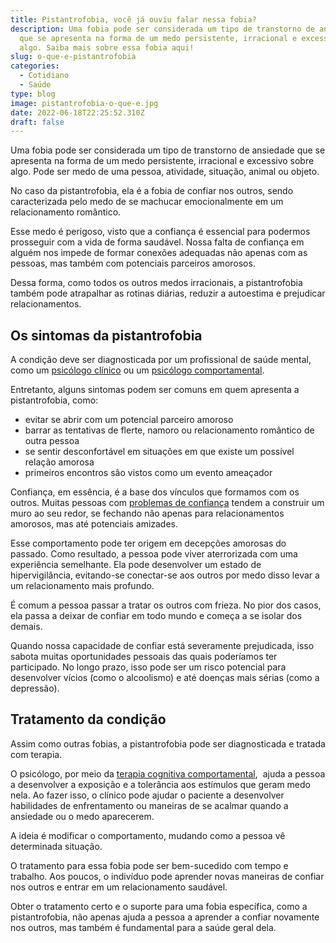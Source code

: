```yaml
---
title: Pistantrofobia, você já ouviu falar nessa fobia?
description: Uma fobia pode ser considerada um tipo de transtorno de ansiedade
  que se apresenta na forma de um medo persistente, irracional e excessivo sobre
  algo. Saiba mais sobre essa fobia aqui!
slug: o-que-e-pistantrofobia
categories:
  - Cotidiano
  - Saúde
type: blog
image: pistantrofobia-o-que-e.jpg
date: 2022-06-18T22:25:52.310Z
draft: false
---
```


<!--StartFragment-->

Uma fobia pode ser considerada um tipo de transtorno de ansiedade que se apresenta na forma de um medo persistente, irracional e excessivo sobre algo. Pode ser medo de uma pessoa, atividade, situação, animal ou objeto.

No caso da pistantrofobia, ela é a fobia de confiar nos outros, sendo caracterizada pelo medo de se machucar emocionalmente em um relacionamento romântico.

Esse medo é perigoso, visto que a confiança é essencial para podermos prosseguir com a vida de forma saudável. Nossa falta de confiança em alguém nos impede de formar conexões adequadas não apenas com as pessoas, mas também com potenciais parceiros amorosos.

Dessa forma, como todos os outros medos irracionais, a pistantrofobia também pode atrapalhar as rotinas diárias, reduzir a autoestima e prejudicar relacionamentos.

## <h2>Os sintomas da pistantrofobia</h2>

A condição deve ser diagnosticada por um profissional de saúde mental, como um [psicólogo clínico](https://yuribusin.com.br/pra-que-serve-um-psicologo-clinico/) ou um [psicólogo comportamental](https://yuribusin.com.br/).

Entretanto, alguns sintomas podem ser comuns em quem apresenta a pistantrofobia, como:

- evitar se abrir com um potencial parceiro amoroso
- barrar as tentativas de flerte, namoro ou relacionamento romântico de outra pessoa
- se sentir desconfortável em situações em que existe um possível relação amorosa
- primeiros encontros são vistos como um evento ameaçador

Confiança, em essência, é a base dos vínculos que formamos com os outros. Muitas pessoas com [problemas de confiança](https://yuribusin.com.br/como-ser-mais-confiante/) tendem a construir um muro ao seu redor, se fechando não apenas para relacionamentos amorosos, mas até potenciais amizades.

Esse comportamento pode ter origem em decepções amorosas do passado. Como resultado, a pessoa pode viver aterrorizada com uma experiência semelhante. Ela pode desenvolver um estado de hipervigilância, evitando-se conectar-se aos outros por medo disso levar a um relacionamento mais profundo.

É comum a pessoa passar a tratar os outros com frieza. No pior dos casos, ela passa a deixar de confiar em todo mundo e começa a se isolar dos demais.

Quando nossa capacidade de confiar está severamente prejudicada, isso sabota muitas oportunidades pessoais das quais poderíamos ter participado. No longo prazo, isso pode ser um risco potencial para desenvolver vícios (como o alcoolismo) e até doenças mais sérias (como a depressão).

## <h2>Tratamento da condição</h2>

Assim como outras fobias, a pistantrofobia pode ser diagnosticada e tratada com terapia.

O psicólogo, por meio da [terapia cognitiva comportamental](https://yuribusin.com.br/quais-os-beneficios-da-terapia-cognitiva-comportamental/),  ajuda a pessoa a desenvolver a exposição e a tolerância aos estímulos que geram medo nela. Ao fazer isso, o clínico pode ajudar o paciente a desenvolver habilidades de enfrentamento ou maneiras de se acalmar quando a ansiedade ou o medo aparecerem.

A ideia é modificar o comportamento, mudando como a pessoa vê determinada situação.

O tratamento para essa fobia pode ser bem-sucedido com tempo e trabalho. Aos poucos, o indivíduo pode aprender novas maneiras de confiar nos outros e entrar em um relacionamento saudável.

Obter o tratamento certo e o suporte para uma fobia específica, como a pistantrofobia, não apenas ajuda a pessoa a aprender a confiar novamente nos outros, mas também é fundamental para a saúde geral dela.

<!--EndFragment-->
